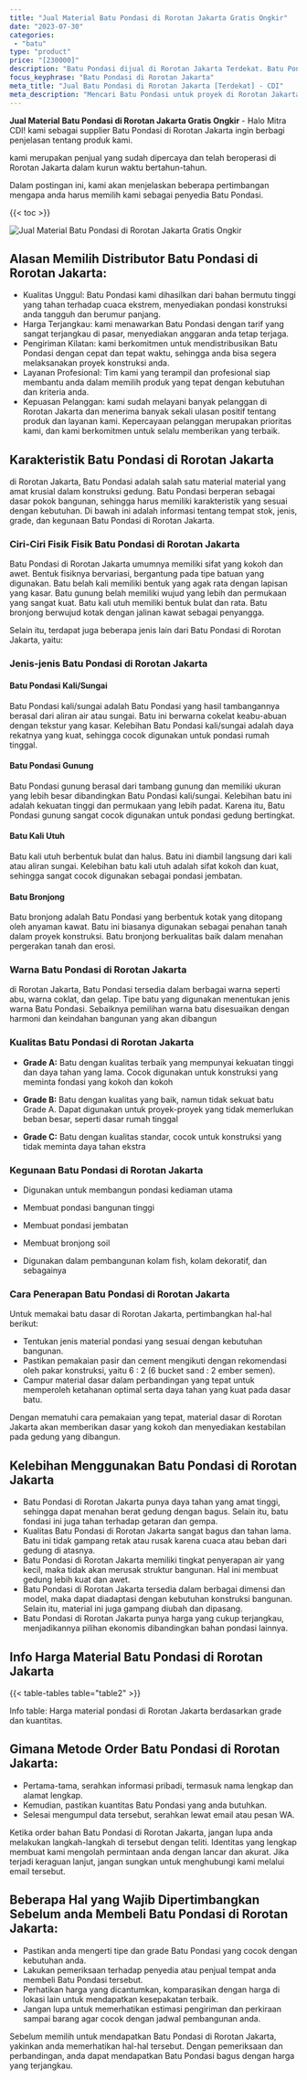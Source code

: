 ```yaml
---
title: "Jual Material Batu Pondasi di Rorotan Jakarta Gratis Ongkir"
date: "2023-07-30"
categories:
 - "batu"
type: "product"
price: "[230000]"
description: "Batu Pondasi dijual di Rorotan Jakarta Terdekat. Batu Pondasi ini sering digunakan dalam proyek konstruksi sebagai dasar bangunan yang kuat dan tahan lama. Silakan hubungi kami untuk informasi lebih lanjut."
focus_keyphrase: "Batu Pondasi di Rorotan Jakarta"
meta_title: "Jual Batu Pondasi di Rorotan Jakarta [Terdekat] - CDI"
meta_description: "Mencari Batu Pondasi untuk proyek di Rorotan Jakarta? Kami menyediakan Batu Pondasi berkualitas untuk pondasi bangunan. Dapatkan penawaran terbaik sekarang."
---
```


**Jual Material Batu Pondasi di Rorotan Jakarta Gratis Ongkir** - Halo Mitra CDI! kami sebagai supplier Batu Pondasi di Rorotan Jakarta ingin berbagi penjelasan tentang produk kami.

kami merupakan penjual yang sudah dipercaya dan telah beroperasi di Rorotan Jakarta dalam kurun waktu bertahun-tahun.

Dalam postingan ini, kami akan menjelaskan beberapa pertimbangan mengapa anda harus memilih kami sebagai penyedia Batu Pondasi.

{{< toc >}}

![Jual Material Batu Pondasi di Rorotan Jakarta Gratis Ongkir](/images/batu/batu-pondasi-08.jpg)

## Alasan Memilih Distributor Batu Pondasi di Rorotan Jakarta:

*   Kualitas Unggul: Batu Pondasi kami dihasilkan dari bahan bermutu tinggi yang tahan terhadap cuaca ekstrem, menyediakan pondasi konstruksi anda tangguh dan berumur panjang.
*   Harga Terjangkau: kami menawarkan Batu Pondasi dengan tarif yang sangat terjangkau di pasar, menyediakan anggaran anda tetap terjaga.
*   Pengiriman Kilatan: kami berkomitmen untuk mendistribusikan Batu Pondasi dengan cepat dan tepat waktu, sehingga anda bisa segera melaksanakan proyek konstruksi anda.
*   Layanan Profesional: Tim kami yang terampil dan profesional siap membantu anda dalam memilih produk yang tepat dengan kebutuhan dan kriteria anda.
*   Kepuasan Pelanggan: kami sudah melayani banyak pelanggan di Rorotan Jakarta dan menerima banyak sekali ulasan positif tentang produk dan layanan kami. Kepercayaan pelanggan merupakan prioritas kami, dan kami berkomitmen untuk selalu memberikan yang terbaik.

## Karakteristik Batu Pondasi di Rorotan Jakarta

di Rorotan Jakarta, Batu Pondasi adalah salah satu material material yang amat krusial dalam konstruksi gedung. Batu Pondasi berperan sebagai dasar pokok bangunan, sehingga harus memiliki karakteristik yang sesuai dengan kebutuhan. Di bawah ini adalah informasi tentang tempat stok, jenis, grade, dan kegunaan Batu Pondasi di Rorotan Jakarta.

### Ciri-Ciri Fisik Fisik Batu Pondasi di Rorotan Jakarta

Batu Pondasi di Rorotan Jakarta umumnya memiliki sifat yang kokoh dan awet. Bentuk fisiknya bervariasi, bergantung pada tipe batuan yang digunakan. Batu belah kali memiliki bentuk yang agak rata dengan lapisan yang kasar. Batu gunung belah memiliki wujud yang lebih dan permukaan yang sangat kuat. Batu kali utuh memiliki bentuk bulat dan rata. Batu bronjong berwujud kotak dengan jalinan kawat sebagai penyangga.

Selain itu, terdapat juga beberapa jenis lain dari Batu Pondasi di Rorotan Jakarta, yaitu:

### Jenis-jenis Batu Pondasi di Rorotan Jakarta

#### Batu Pondasi Kali/Sungai

Batu Pondasi kali/sungai adalah Batu Pondasi yang hasil tambangannya berasal dari aliran air atau sungai. Batu ini berwarna cokelat keabu-abuan dengan tekstur yang kasar. Kelebihan Batu Pondasi kali/sungai adalah daya rekatnya yang kuat, sehingga cocok digunakan untuk pondasi rumah tinggal.

#### Batu Pondasi Gunung

Batu Pondasi gunung berasal dari tambang gunung dan memiliki ukuran yang lebih besar dibandingkan Batu Pondasi kali/sungai. Kelebihan batu ini adalah kekuatan tinggi dan permukaan yang lebih padat. Karena itu, Batu Pondasi gunung sangat cocok digunakan untuk pondasi gedung bertingkat.

#### Batu Kali Utuh

Batu kali utuh berbentuk bulat dan halus. Batu ini diambil langsung dari kali atau aliran sungai. Kelebihan batu kali utuh adalah sifat kokoh dan kuat, sehingga sangat cocok digunakan sebagai pondasi jembatan.

#### Batu Bronjong

Batu bronjong adalah Batu Pondasi yang berbentuk kotak yang ditopang oleh anyaman kawat. Batu ini biasanya digunakan sebagai penahan tanah dalam proyek konstruksi. Batu bronjong berkualitas baik dalam menahan pergerakan tanah dan erosi.

### Warna Batu Pondasi di Rorotan Jakarta

di Rorotan Jakarta, Batu Pondasi tersedia dalam berbagai warna seperti abu, warna coklat, dan gelap. Tipe batu yang digunakan menentukan jenis warna Batu Pondasi. Sebaiknya pemilihan warna batu disesuaikan dengan harmoni dan keindahan bangunan yang akan dibangun

### Kualitas Batu Pondasi di Rorotan Jakarta

*   **Grade A:** Batu dengan kualitas terbaik yang mempunyai kekuatan tinggi dan daya tahan yang lama. Cocok digunakan untuk konstruksi yang meminta fondasi yang kokoh dan kokoh

*   **Grade B:** Batu dengan kualitas yang baik, namun tidak sekuat batu Grade A. Dapat digunakan untuk proyek-proyek yang tidak memerlukan beban besar, seperti dasar rumah tinggal

*   **Grade C:** Batu dengan kualitas standar, cocok untuk konstruksi yang tidak meminta daya tahan ekstra

### Kegunaan Batu Pondasi di Rorotan Jakarta

*   Digunakan untuk membangun pondasi kediaman utama

*   Membuat pondasi bangunan tinggi

*   Membuat pondasi jembatan

*   Membuat bronjong soil

*   Digunakan dalam pembangunan kolam fish, kolam dekoratif, dan sebagainya

### Cara Penerapan Batu Pondasi di Rorotan Jakarta

Untuk memakai batu dasar di Rorotan Jakarta, pertimbangkan hal-hal berikut:

*   Tentukan jenis material pondasi yang sesuai dengan kebutuhan bangunan.
*   Pastikan pemakaian pasir dan cement mengikuti dengan rekomendasi oleh pakar konstruksi, yaitu 6 : 2 (6 bucket sand : 2 ember semen).
*   Campur material dasar dalam perbandingan yang tepat untuk memperoleh ketahanan optimal serta daya tahan yang kuat pada dasar batu.

Dengan mematuhi cara pemakaian yang tepat, material dasar di Rorotan Jakarta akan memberikan dasar yang kokoh dan menyediakan kestabilan pada gedung yang dibangun.

## Kelebihan Menggunakan Batu Pondasi di Rorotan Jakarta

*   Batu Pondasi di Rorotan Jakarta punya daya tahan yang amat tinggi, sehingga dapat menahan berat gedung dengan bagus. Selain itu, batu fondasi ini juga tahan terhadap getaran dan gempa.
*   Kualitas Batu Pondasi di Rorotan Jakarta sangat bagus dan tahan lama. Batu ini tidak gampang retak atau rusak karena cuaca atau beban dari gedung di atasnya.
*   Batu Pondasi di Rorotan Jakarta memiliki tingkat penyerapan air yang kecil, maka tidak akan merusak struktur bangunan. Hal ini membuat gedung lebih kuat dan awet.
*   Batu Pondasi di Rorotan Jakarta tersedia dalam berbagai dimensi dan model, maka dapat diadaptasi dengan kebutuhan konstruksi bangunan. Selain itu, material ini juga gampang diubah dan dipasang.
*   Batu Pondasi di Rorotan Jakarta punya harga yang cukup terjangkau, menjadikannya pilihan ekonomis dibandingkan bahan pondasi lainnya.

## Info Harga Material Batu Pondasi di Rorotan Jakarta

{{< table-tables table="table2" >}}

Info table: Harga material pondasi di Rorotan Jakarta berdasarkan grade dan kuantitas.

## Gimana Metode Order Batu Pondasi di Rorotan Jakarta:

*   Pertama-tama, serahkan informasi pribadi, termasuk nama lengkap dan alamat lengkap.
*   Kemudian, pastikan kuantitas Batu Pondasi yang anda butuhkan.
*   Selesai mengumpul data tersebut, serahkan lewat email atau pesan WA.

Ketika order bahan Batu Pondasi di Rorotan Jakarta, jangan lupa anda melakukan langkah-langkah di tersebut dengan teliti. Identitas yang lengkap membuat kami mengolah permintaan anda dengan lancar dan akurat. Jika terjadi keraguan lanjut, jangan sungkan untuk menghubungi kami melalui email tersebut.

## Beberapa Hal yang Wajib Dipertimbangkan Sebelum anda Membeli Batu Pondasi di Rorotan Jakarta:

*   Pastikan anda mengerti tipe dan grade Batu Pondasi yang cocok dengan kebutuhan anda.
*   Lakukan pemeriksaan terhadap penyedia atau penjual tempat anda membeli Batu Pondasi tersebut.
*   Perhatikan harga yang dicantumkan, komparasikan dengan harga di lokasi lain untuk mendapatkan kesepakatan terbaik.
*   Jangan lupa untuk memerhatikan estimasi pengiriman dan perkiraan sampai barang agar cocok dengan jadwal pembangunan anda.

Sebelum memilih untuk mendapatkan Batu Pondasi di Rorotan Jakarta, yakinkan anda memerhatikan hal-hal tersebut. Dengan pemeriksaan dan perbandingan, anda dapat mendapatkan Batu Pondasi bagus dengan harga yang terjangkau.